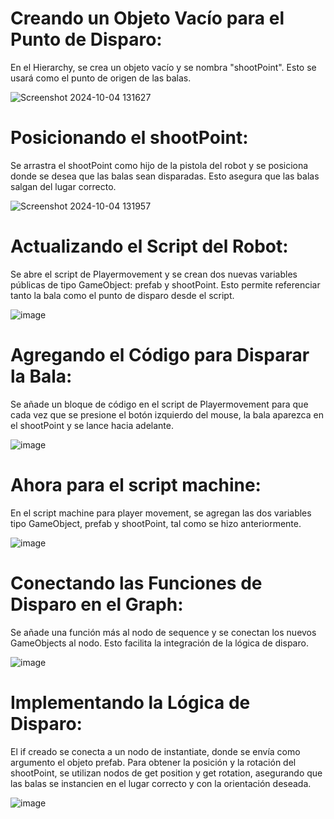 # Creando un Objeto Vacío para el Punto de Disparo:
En el Hierarchy, se crea un objeto vacío y se nombra "shootPoint". Esto se usará como el punto de origen de las balas.

![Screenshot 2024-10-04 131627](https://github.com/user-attachments/assets/0aa93bbd-16d9-45dc-9007-fee0d74c8aeb)

# Posicionando el shootPoint:
Se arrastra el shootPoint como hijo de la pistola del robot y se posiciona donde se desea que las balas sean disparadas. Esto asegura que las balas salgan del lugar correcto.

![Screenshot 2024-10-04 131957](https://github.com/user-attachments/assets/eb2b5ad1-3dc4-4adb-bed9-9998b4ae8f82)

# Actualizando el Script del Robot:
Se abre el script de Playermovement y se crean dos nuevas variables públicas de tipo GameObject: prefab y shootPoint. Esto permite referenciar tanto la bala como el punto de disparo desde el script.

![image](https://github.com/user-attachments/assets/fc2ea52e-3e52-4e71-8ff1-496d3d753b69)

# Agregando el Código para Disparar la Bala:
Se añade un bloque de código en el script de Playermovement para que cada vez que se presione el botón izquierdo del mouse, la bala aparezca en el shootPoint y se lance hacia adelante.

![image](https://github.com/user-attachments/assets/aa132c6a-c3ec-426e-baf4-c39829de3401)

# Ahora para el script machine: 
En el script machine para player movement, se agregan las dos variables tipo GameObject, prefab y shootPoint, tal como se hizo anteriormente.

![image](https://github.com/user-attachments/assets/d07c591d-9734-403d-8def-dc58d013c3ce)

# Conectando las Funciones de Disparo en el Graph:
Se añade una función más al nodo de sequence y se conectan los nuevos GameObjects al nodo. Esto facilita la integración de la lógica de disparo.

![image](https://github.com/user-attachments/assets/f74de6a6-5225-4e3c-9fbb-327798ffbbb3)

# Implementando la Lógica de Disparo:

El if creado se conecta a un nodo de instantiate, donde se envía como argumento el objeto prefab. 
Para obtener la posición y la rotación del shootPoint, se utilizan nodos de get position y get rotation, asegurando que las balas se instancien en el lugar correcto y con la orientación deseada.

![image](https://github.com/user-attachments/assets/a818c709-6155-49ca-ab1c-66b4c8b7d8e2)


